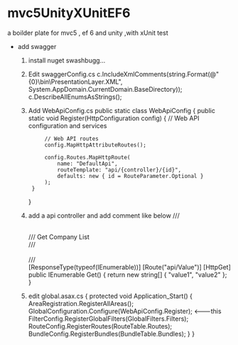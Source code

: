 # mvc5UnityXUnitEF6
a boilder plate for mvc5 , ef 6 and unity ,with xUnit test
- add swagger
    1. install nuget swashbugg...
    2. Edit swaggerConfig.cs
        c.IncludeXmlComments(string.Format(@"{0}\bin\PresentationLayer.XML",
            System.AppDomain.CurrentDomain.BaseDirectory));
        c.DescribeAllEnumsAsStrings();
    3. Add WebApiConfig.cs
        public static class WebApiConfig
        {
            public static void Register(HttpConfiguration config)
            {
                // Web API configuration and services

                // Web API routes
                config.MapHttpAttributeRoutes();

                config.Routes.MapHttpRoute(
                    name: "DefaultApi",
                    routeTemplate: "api/{controller}/{id}",
                    defaults: new { id = RouteParameter.Optional }
                );
            }
        }
    4. add a api controller and add comment like below
        /// <summary>  
        /// Get Company List  
        /// </summary>  
        /// <returns code="200"></returns>  
        [ResponseType(typeof(IEnumerable<string>))]
        [Route("api/Value")]
        [HttpGet]
        public IEnumerable<string> Get()
        {
            return new string[] { "value1", "value2" };
        }
    5. edit global.asax.cs
        {
            protected void Application_Start()
            {
                AreaRegistration.RegisterAllAreas();
                GlobalConfiguration.Configure(WebApiConfig.Register); <---this
                FilterConfig.RegisterGlobalFilters(GlobalFilters.Filters);
                RouteConfig.RegisterRoutes(RouteTable.Routes);
                BundleConfig.RegisterBundles(BundleTable.Bundles);
            }
        }   
    